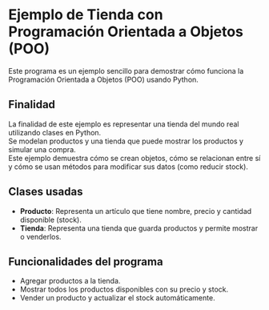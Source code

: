 # Ejemplo de Tienda con Programación Orientada a Objetos (POO)

Este programa es un ejemplo sencillo para demostrar cómo funciona la Programación Orientada a Objetos (POO) usando Python.

## Finalidad

La finalidad de este ejemplo es representar una tienda del mundo real utilizando clases en Python.  
Se modelan productos y una tienda que puede mostrar los productos y simular una compra.  
Este ejemplo demuestra cómo se crean objetos, cómo se relacionan entre sí y cómo se usan métodos para modificar sus datos (como reducir stock).

## Clases usadas

- **Producto**: Representa un artículo que tiene nombre, precio y cantidad disponible (stock).
- **Tienda**: Representa una tienda que guarda productos y permite mostrar o venderlos.

## Funcionalidades del programa

- Agregar productos a la tienda.
- Mostrar todos los productos disponibles con su precio y stock.
- Vender un producto y actualizar el stock automáticamente.